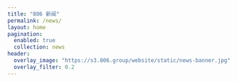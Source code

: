 ```yaml
---
title: "806 新闻"
permalink: /news/
layout: home
pagination:
  enabled: true
  collection: news
header:
  overlay_image: "https://s3.806.group/website/static/news-banner.jpg"
  overlay_filter: 0.2
---
```

